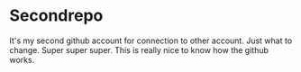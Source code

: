 # Secondrepo
It's my second github account for connection to other account. Just what to change.
Super super super. 
This is really nice to know how the github works.

